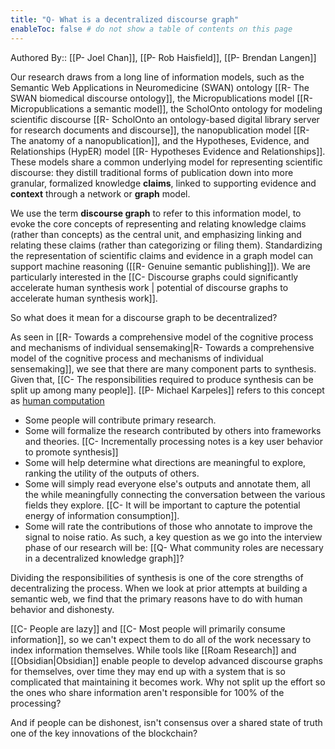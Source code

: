 ```yaml
---
title: "Q- What is a decentralized discourse graph"
enableToc: false # do not show a table of contents on this page
---
```

Authored By:: [[P- Joel Chan]], [[P- Rob Haisfield]], [[P- Brendan Langen]]

Our research draws from a long line of information models, such as the Semantic Web Applications in Neuromedicine (SWAN) ontology [[R- The SWAN biomedical discourse ontology]], the Micropublications model [[R- Micropublications a semantic model]], the ScholOnto ontology for modeling scientific discourse [[R- ScholOnto an ontology-based digital library server for research documents and discourse]], the nanopublication model [[R- The anatomy of a nanopublication]], and the Hypotheses, Evidence, and Relationships (HypER) model [[R- Hypotheses Evidence and Relationships]]. These models share a common underlying model for representing scientific discourse: they distill traditional forms of publication down into more granular, formalized knowledge **claims**, linked to supporting evidence and **context** through a network or **graph** model. 

We use the term **discourse graph** to refer to this information model, to evoke the core concepts of representing and relating knowledge claims (rather than concepts) as the central unit, and emphasizing linking and relating these claims (rather than categorizing or filing them). Standardizing the representation of scientific claims and evidence in a graph model can support machine reasoning ([[R- Genuine semantic publishing]]). We are particularly interested in the [[C- Discourse graphs could significantly accelerate human synthesis work | potential of discourse graphs to accelerate human synthesis work]]. 

So what does it mean for a discourse graph to be decentralized?

As seen in [[R- Towards a comprehensive model of the cognitive process and mechanisms of individual sensemaking|R- Towards a comprehensive model of the cognitive process and mechanisms of individual sensemaking]], we see that there are many component parts to synthesis. Given that, [[C- The responsibilities required to produce synthesis can be split up among many people]]. [[P- Michael Karpeles]] refers to this concept as [human computation](https://twitter.com/mekarpeles/status/1440886235917164546?s=20)
- Some people will contribute primary research. 
- Some will formalize the research contributed by others into frameworks and theories. [[C- Incrementally processing notes is a key user behavior to promote synthesis]]
- Some will help determine what directions are meaningful to explore, ranking the utility of the outputs of others.
- Some will simply read everyone else's outputs and annotate them, all the while meaningfully connecting the conversation between the various fields they explore. [[C- It will be important to capture the potential energy of information consumption]]. 
- Some will rate the contributions of those who annotate to improve the signal to noise ratio. As such, a key question as we go into the interview phase of our research will be: [[Q- What community roles are necessary in a decentralized knowledge graph]]?

Dividing the responsibilities of synthesis is one of the core strengths of decentralizing the process. When we look at prior attempts at building a semantic web, we find that the primary reasons have to do with human behavior and dishonesty.

[[C- People are lazy]] and [[C- Most people will primarily consume information]], so we can't expect them to do all of the work necessary to index information themselves. While tools like [[Roam Research]] and [[Obsidian|Obsidian]] enable people to develop advanced discourse graphs for themselves, over time they may end up with a system that is so complicated that maintaining it becomes work. Why not split up the effort so the ones who share information aren't responsible for 100% of the processing?

And if people can be dishonest, isn't consensus over a shared state of truth one of the key innovations of the blockchain?
